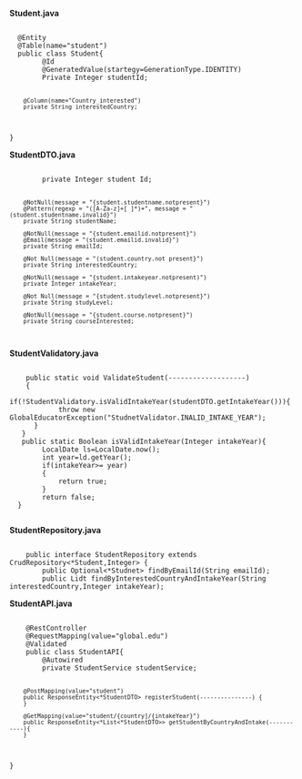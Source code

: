 **Student.java**
<p><code>
  @Entity
  @Table(name="student")
  public class Student{
        @Id
        @GeneratedValue(startegy=GenerationType.IDENTITY)
        Private Integer studentId;
    
        @Column(name="Country_interested")
        private String interestedCountry;
  }
</code></p>

**StudentDTO.java**
<p><code>
        private Integer student Id;
  
        @NotNull(message = "{student.studentname.notpresent}")
        @Pattern(regexp = "([A-Za-z]+[ ]*)+", message = "(student.studentname.invalid}")
        private String studentName;
        
        @NotNull(message = "{student.emailid.notpresent}")        
        @Email(message = "(student.emailid.invalid}")        
        private String emailId;
        
        @Not Null(message = "(student.country.not present}")
        private String interestedCountry;

        @NotNull(message = "{student.intakeyear.notpresent)")
        private Integer intakeYear;
        
        @Not Null(message = "{student.studylevel.notpresent}")
        private String studyLevel;
        
        @NotNull(message = "{student.course.notpresent}") 
        private String courseInterested; 
</code></p>

**StudentValidatory.java**
<p><code>
    public static void ValidateStudent(-------------------)
	{
 		if(!StudentValidatory.isValidIntakeYear(studentDTO.getIntakeYear())){
   			throw new GlobalEducatorException("StudnetValidator.INALID_INTAKE_YEAR");
	  }
   }
   public static Boolean isValidIntakeYear(Integer intakeYear){
	   	LocalDate ls=LocalDate.now();
		int year=ld.getYear();
	 	if(intakeYear>= year)
	  	{
	  		return true;
		}
	 	return false;
  }
        
</code></p>

**StudentRepository.java**
<p><code>
	public interface StudentRepository extends CrudRepository<*Student,Integer>	{
		public Optional<*Studnet> findByEmailId(String emailId);
		public Lidt<Studnet> findByInterestedCountryAndIntakeYear(String interestedCountry,Integer intakeYear);
</code></p>

**StudentAPI.java**
<p><code>
	@RestController
	@RequestMapping(value="global.edu")
	@Validated
	public class StudentAPI{
		@Autowired
		private StudentService studentService;

 		@PostMapping(value="student")
   		public ResponseEntity<*StudentDTO> registerStudent(---------------) {
		}

		@GetMapping(value="student/{country]/{intakeYear}")
  		public ResponseEntity<*List<*StudentDTO>> getStudentByCountryAndIntake(-----------){
		}
  }
</code></p>

